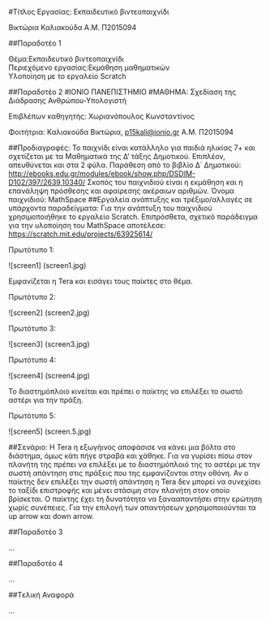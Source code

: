 #Τίτλος Εργασίας: Εκπαιδευτικό βιντεοπαιχνίδι

Βικτώρια Καλιακούδα Α.Μ. Π2015094

##Παραδοτέο 1

Θέμα:Εκπαιδευτικό βιντεοπαιχνίδι<br>
Περιεχόμενο εργασίας:Εκμάθηση μαθηματικών<br>
Υλοποίηση με το εργαλείο Scratch

##Παραδοτέο 2
#ΙΟΝΙΟ ΠΑΝΕΠΙΣΤΗΜΙΟ 
#ΜΑΘΗΜΑ: Σχεδίαση της Διάδρασης Ανθρώπου-Υπολογιστή 
 
Επιβλέπων καθηγητής: Χωριανόπουλος Κωνσταντίνος 

Φοιτήτρια: Καλιακούδα Βικτώρια, p15kali@ionio.gr
Α.Μ. Π2015094 

##Προδιαγραφές:
Το παιχνίδι είναι κατάλληλο για παιδιά ηλικίας 7+ και σχετίζεται με τα Μαθηματικά της Δ’ τάξης Δημοτικού. Επιπλέον, απευθύνεται και στα 2 φύλα.
Παράθεση από το βιβλίο Δ΄ Δημοτικού: http://ebooks.edu.gr/modules/ebook/show.php/DSDIM-D102/397/2639,10340/
Σκοπός του παιχνιδιού είναι η εκμάθηση και η επανάληψη πρόσθεσης και αφαίρεσης ακέραιων αριθμών.
Όνομα παιχνιδιού: MathSpace
##Εργαλεία ανάπτυξης και τρέξιμο/αλλαγές σε υπάρχοντα παραδείγματα:
Για την ανάπτυξη του παιχνιδιού χρησιμοποιήθηκε το εργαλείο Scratch. Επιπρόσθετα, σχετικό παράδειγμα για την υλοποίηση του MathSpace αποτέλεσε: https://scratch.mit.edu/projects/63925614/

Πρωτότυπο 1:

![screen1] (screen1.jpg)

Εμφανίζεται η Tera και εισάγει τους παίκτες στο θέμα.


Πρωτότυπο 2:

![screen2] (screen2.jpg)

Πρωτότυπο 3:

![screen3] (screen3.jpg)

Πρωτότυπο 4:

![screen4] (screen4.jpg)

Το διαστημόπλοιο κινείται και πρέπει ο παίκτης να επιλέξει το σωστό αστέρι για την πράξη.


Πρωτότυπο 5:

![screen5] (screen.5.jpg)

##Σενάριο:
Η Tera η εξωγήινος αποφάσισε να κάνει μια βόλτα στο διάστημα, όμως κάτι πήγε στραβά και χάθηκε. Για να γυρίσει πίσω στον πλανήτη της πρέπει να επιλέξει με το διαστημόπλοιό της  το αστέρι με την σωστή απάντηση στις πράξεις που της εμφανίζονται στην οθόνη. Αν ο παίκτης δεν επιλέξει την σωστή απάντηση η Tera δεν μπορεί να συνεχίσει το ταξίδι επιστροφής και μένει στάσιμη στον πλανήτη στον οποίο βρίσκεται. Ο παίκτης  έχει τη δυνατότητα να ξανααπαντήσει στην ερώτηση χωρίς συνέπειες. Για την επιλογή των απαντήσεων χρησιμοποιούνται τα up arrow και down arrow.


##Παραδοτέο 3

...

##Παραδοτέο 4

...

##Tελική Αναφορά

...
